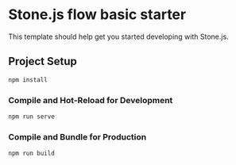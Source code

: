 # Stone.js flow basic starter

This template should help get you started developing with Stone.js.

## Project Setup

```sh
npm install
```

### Compile and Hot-Reload for Development

```sh
npm run serve
```

### Compile and Bundle for Production

```sh
npm run build
```